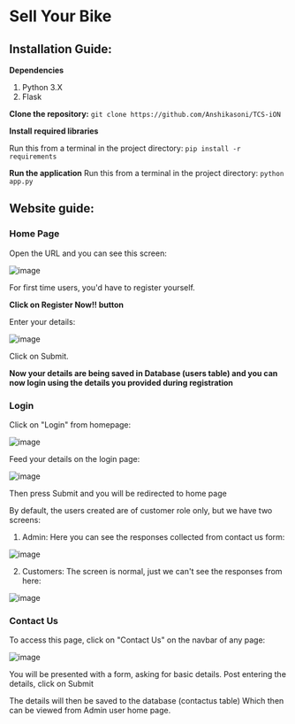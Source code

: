 # Sell Your Bike
## Installation Guide:
**Dependencies**
1. Python 3.X
2. Flask

**Clone the repository:**
`git clone https://github.com/Anshikasoni/TCS-iON`

**Install required libraries**

Run this from a terminal in the project directory: 
` pip install -r requirements `

**Run the application**
Run this from a terminal in the project directory:
` python app.py `

## Website guide:

### Home Page

Open the URL and you can see this screen: 

![image](https://user-images.githubusercontent.com/44340358/185262013-0e854ff1-2e21-4a9c-863c-66e8644159de.png)

For first time users, you'd have to register yourself.

**Click on Register Now!! button**

Enter your details:

![image](https://user-images.githubusercontent.com/44340358/185262178-cac3a683-7afc-4616-ae4a-5e6a727ee1e5.png)

Click on Submit.

**Now your details are being saved in Database (users table) and you can now login using the details you provided during registration**

### Login
Click on "Login" from homepage:

![image](https://user-images.githubusercontent.com/44340358/185262482-bfe81253-e7c0-4549-b9e4-0ef25cc610c1.png)

Feed your details on the login page:

![image](https://user-images.githubusercontent.com/44340358/185262561-39b755fd-9b43-43f4-a126-9d6952b9530e.png)

Then press Submit and you will be redirected to home page

By default, the users created are of customer role only, but we have two screens:
1. Admin: Here you can see the responses collected from contact us form:

  ![image](https://user-images.githubusercontent.com/44340358/185262692-ab8cf2fd-4bba-48ae-a7cc-e27889472417.png)

2. Customers: The screen is normal, just we can't see the responses from here:

  ![image](https://user-images.githubusercontent.com/44340358/185262855-9a7f0d3f-f61d-45b5-bf6b-038d7e76c795.png)

### Contact Us
To access this page, click on "Contact Us" on the navbar of any page:

![image](https://user-images.githubusercontent.com/44340358/185262980-8f3f460d-a7b8-45f1-8de8-5821593c7315.png)

You will be presented with a form, asking for basic details.
Post entering the details, click on Submit

The details will then be saved to the database (contactus table)
Which then can be viewed from Admin user home page.
